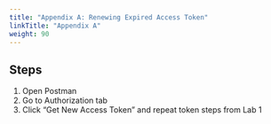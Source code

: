 ```yaml
---
title: "Appendix A: Renewing Expired Access Token"
linkTitle: "Appendix A"
weight: 90
---
```


## Steps

1. Open Postman
2. Go to Authorization tab
3. Click “Get New Access Token” and repeat token steps from Lab 1

